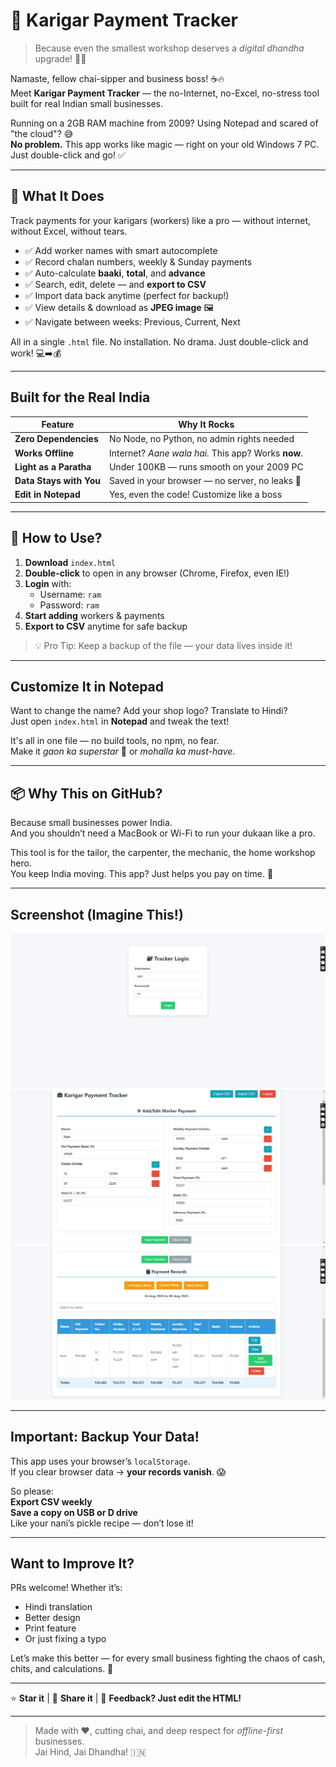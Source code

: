 # 💼 Karigar Payment Tracker 

> Because even the smallest workshop deserves a *digital dhandha* upgrade! 💸✨

Namaste, fellow chai-sipper and business boss! ☕🔥  
Meet **Karigar Payment Tracker** — the no-Internet, no-Excel, no-stress tool built for real Indian small businesses.  

Running on a 2GB RAM machine from 2009? Using Notepad and scared of "the cloud"? 😅  
**No problem.** This app works like magic — right on your old Windows 7 PC. Just double-click and go! ✅

---

## 🎯 What It Does

Track payments for your karigars (workers) like a pro — without internet, without Excel, without tears.

- ✅ Add worker names with smart autocomplete  
- ✅ Record chalan numbers, weekly & Sunday payments  
- ✅ Auto-calculate **baaki**, **total**, and **advance**  
- ✅ Search, edit, delete — and **export to CSV**  
- ✅ Import data back anytime (perfect for backup!)  
- ✅ View details & download as **JPEG image** 🖼️  
- ✅ Navigate between weeks: Previous, Current, Next  

All in a single `.html` file. No installation. No drama. Just double-click and work! 💻➡️💰

---

##  Built for the Real India

| Feature | Why It Rocks |
|--------|-------------|
| **Zero Dependencies** | No Node, no Python, no admin rights needed |
| **Works Offline** | Internet? *Aane wala hai.* This app? Works **now**. |
| **Light as a Paratha** | Under 100KB — runs smooth on your 2009 PC |
| **Data Stays with You** | Saved in your browser — no server, no leaks 🔐 |
| **Edit in Notepad** | Yes, even the code! Customize like a boss |

---

## 🚀 How to Use?

1. **Download** `index.html`  
2. **Double-click** to open in any browser (Chrome, Firefox, even IE!)  
3. **Login** with:  
   - Username: `ram`  
   - Password: `ram`  
4. **Start adding** workers & payments  
5. **Export to CSV** anytime for safe backup  

> 💡 Pro Tip: Keep a backup of the file — your data lives inside it!

---

##  Customize It in Notepad

Want to change the name? Add your shop logo? Translate to Hindi?  
Just open `index.html` in **Notepad** and tweak the text!  

It's all in one file — no build tools, no npm, no fear.  
Make it *gaon ka superstar* 🌟 or *mohalla ka must-have*.

---

## 📦 Why This on GitHub?

Because small businesses power India.  
And you shouldn’t need a MacBook or Wi-Fi to run your dukaan like a pro.  

This tool is for the tailor, the carpenter, the mechanic, the home workshop hero.  
You keep India moving. This app? Just helps you pay on time. 💪

---

##  Screenshot (Imagine This!)

![login](1.png)
![entry](2.png)
![records](3.png)

---

##  Important: Backup Your Data!

This app uses your browser’s `localStorage`.  
If you clear browser data → **your records vanish**. 😱  

So please:  
 **Export CSV weekly**  
 **Save a copy on USB or D drive**  
 Like your nani’s pickle recipe — don’t lose it!

---

## Want to Improve It?

PRs welcome! Whether it’s:
- Hindi translation
- Better design
- Print feature
- Or just fixing a typo  

Let’s make this better — for every small business fighting the chaos of cash, chits, and calculations. 🙏

---

⭐ **Star it** | 📢 **Share it** | 💬 **Feedback? Just edit the HTML!**

---

> Made with ❤️, cutting chai, and deep respect for *offline-first* businesses.  
> Jai Hind, Jai Dhandha! 🇮🇳
